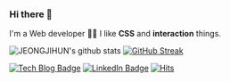 ### Hi there 🙏

I'm a Web developer 👨‍💻
I like <b>CSS</b> and <b>interaction</b> things.



![JEONGJIHUN's github stats](https://github-readme-stats.vercel.app/api?username=JEONGJIHUN&show_icons=true)
[![GitHub Streak](http://github-readme-streak-stats.herokuapp.com?user=jeongjihun)](https://git.io/streak-stats)

[![Tech Blog Badge](http://img.shields.io/badge/-Tech%20blog-black?style=flat&logo=github&link=https://jeongjihun.github.io/)](https://jeongjihun.github.io/) 
[![LinkedIn Badge](http://img.shields.io/badge/-Linkedin-0077B5?style=flat&logo=linkedin&link=https://www.linkedin.com/in/jihun-jeong-11145b13a/)](https://www.linkedin.com/in/jihun-jeong-11145b13a/) 
[![Hits](https://hits.seeyoufarm.com/api/count/incr/badge.svg?url=https%3A%2F%2Fgithub.com%2FJEONGJIHUN%2Fhit-counter)](https://hits.seeyoufarm.com)

<!--
**JEONGJIHUN/JEONGJIHUN** is a ✨ _special_ ✨ repository because its `README.md` (this file) appears on your GitHub profile.

Here are some ideas to get you started:

- 🔭 I’m currently working on ...
- 🌱 I’m currently learning ...
- 👯 I’m looking to collaborate on ...
- 🤔 I’m looking for help with ...
- 💬 Ask me about ...
- 📫 How to reach me: ...
- 😄 Pronouns: ...
- ⚡ Fun fact: ...
-->
